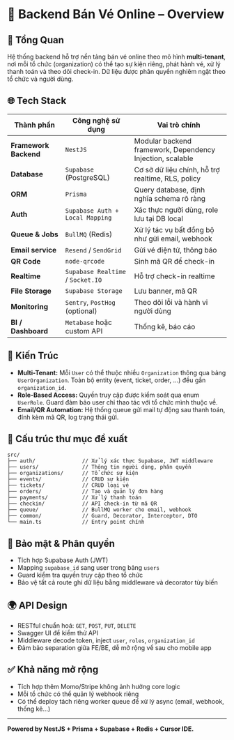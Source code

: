
# 🧾 Backend Bán Vé Online – Overview

## 🧩 Tổng Quan
Hệ thống backend hỗ trợ nền tảng bán vé online theo mô hình **multi-tenant**, nơi mỗi tổ chức (organization) có thể tạo sự kiện riêng, phát hành vé, xử lý thanh toán và theo dõi check-in. Dữ liệu được phân quyền nghiêm ngặt theo tổ chức và người dùng.

## 🌐 Tech Stack

| Thành phần            | Công nghệ sử dụng                 | Vai trò chính                                             |
| --------------------- | --------------------------------- | --------------------------------------------------------- |
| **Framework Backend** | `NestJS`                          | Modular backend framework, Dependency Injection, scalable |
| **Database**          | `Supabase` (PostgreSQL)           | Cơ sở dữ liệu chính, hỗ trợ realtime, RLS, policy         |
| **ORM**               | `Prisma`                          | Query database, định nghĩa schema rõ ràng                 |
| **Auth**              | `Supabase Auth + Local Mapping`   | Xác thực người dùng, role lưu tại DB local                |
| **Queue & Jobs**      | `BullMQ` (Redis)                  | Xử lý tác vụ bất đồng bộ như gửi email, webhook           |
| **Email service**     | `Resend` / `SendGrid`             | Gửi vé điện tử, thông báo                                 |
| **QR Code**           | `node-qrcode`                     | Sinh mã QR để check-in                                   |
| **Realtime**          | `Supabase Realtime` / `Socket.IO` | Hỗ trợ check-in realtime                                 |
| **File Storage**      | `Supabase Storage`                | Lưu banner, mã QR                                         |
| **Monitoring**        | `Sentry`, `PostHog` (optional)    | Theo dõi lỗi và hành vi người dùng                        |
| **BI / Dashboard**    | `Metabase` hoặc custom API        | Thống kê, báo cáo                                         |

## 🧱 Kiến Trúc

- **Multi-Tenant:** Mỗi `User` có thể thuộc nhiều `Organization` thông qua bảng `UserOrganization`. Toàn bộ entity (event, ticket, order, ...) đều gắn `organization_id`.
- **Role-Based Access:** Quyền truy cập được kiểm soát qua enum `UserRole`. Guard đảm bảo user chỉ thao tác với tổ chức mình thuộc về.
- **Email/QR Automation:** Hệ thống queue gửi mail tự động sau thanh toán, đính kèm mã QR, log trạng thái gửi.

## 📁 Cấu trúc thư mục đề xuất

```
src/
├── auth/               // Xử lý xác thực Supabase, JWT middleware
├── users/              // Thông tin người dùng, phân quyền
├── organizations/      // Tổ chức sự kiện
├── events/             // CRUD sự kiện
├── tickets/            // CRUD loại vé
├── orders/             // Tạo và quản lý đơn hàng
├── payments/           // Xử lý thanh toán
├── checkin/            // API check-in từ mã QR
├── queue/              // BullMQ worker cho email, webhook
├── common/             // Guard, Decorator, Interceptor, DTO
└── main.ts             // Entry point chính
```

## 🔐 Bảo mật & Phân quyền

- Tích hợp Supabase Auth (JWT)
- Mapping `supabase_id` sang user trong bảng `users`
- Guard kiểm tra quyền truy cập theo tổ chức
- Bảo vệ tất cả route ghi dữ liệu bằng middleware và decorator tùy biến

## 🌍 API Design

- RESTful chuẩn hoá: `GET`, `POST`, `PUT`, `DELETE`
- Swagger UI để kiểm thử API
- Middleware decode token, inject `user`, `roles`, `organization_id`
- Đảm bảo separation giữa FE/BE, dễ mở rộng về sau cho mobile app

## ✅ Khả năng mở rộng

- Tích hợp thêm Momo/Stripe không ảnh hưởng core logic
- Mỗi tổ chức có thể quản lý webhook riêng
- Có thể deploy tách riêng worker queue để xử lý async (email, webhook, thống kê...)

---

**Powered by NestJS + Prisma + Supabase + Redis + Cursor IDE.**
